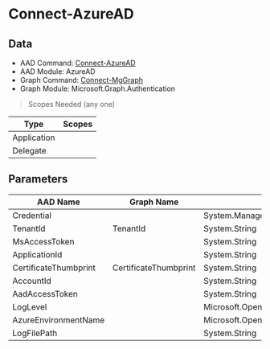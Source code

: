 # Connect-AzureAD

> 

## Data

+ AAD Command: [Connect-AzureAD](https://docs.microsoft.com/en-us/powershell/module/AzureAD/Connect-AzureAD)
+ AAD Module: AzureAD
+ Graph Command: [Connect-MgGraph](https://docs.microsoft.com/en-us/powershell/module/Microsoft.Graph.Authentication/Connect-MgGraph)
+ Graph Module: Microsoft.Graph.Authentication

> Scopes Needed (any one)

|Type|Scopes|
|---|---|
|Application||
|Delegate||

## Parameters

|AAD Name|Graph Name|AAD Type|Graph Type|Infos|
|---|---|---|---|---|
|Credential||System.Management.Automation.PSCredential|||
|TenantId|TenantId|System.String|System.String||
|MsAccessToken||System.String|||
|ApplicationId||System.String|||
|CertificateThumbprint|CertificateThumbprint|System.String|System.String||
|AccountId||System.String|||
|AadAccessToken||System.String|||
|LogLevel||Microsoft.Open.Azure.AD.CommonLibrary.LogLevel|||
|AzureEnvironmentName||Microsoft.Open.Azure.AD.CommonLibrary.AzureEnvironment+EnvironmentName|||
|LogFilePath||System.String|||

